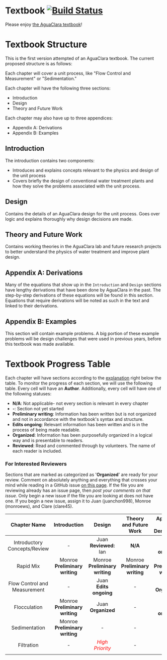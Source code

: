 # Textbook [![Build Status](https://travis-ci.org/AguaClara/Textbook.svg?branch=master)](https://travis-ci.org/AguaClara/Textbook)

Please enjoy [the AguaClara textbook](https://aguaclara.github.io/Textbook/)!

# Textbook Structure
This is the first version attempted of an AguaClara textbook. The current proposed structure is as follows:

Each chapter will cover a unit process, like "Flow Control and Measurement" or "Sedimentation."

Each chapter will have the following three sections:
- Introduction
- Design
- Theory and Future Work

Each chapter may also have up to three appendices:
- Appendix A: Derivations
- Appendix B: Examples


## Introduction
The introduction contains two components:
- Introduces and explains concepts relevant to the physics and design of the unit process
- Covers briefly the design of conventional water treatment plants and how they solve the problems associated with the unit process.  

## Design
Contains the details of an AguaClara design for the unit process. Goes over logic and explains thoroughly why design decisions are made.

## Theory and Future Work
Contains working theories in the AguaClara lab and future research projects to better understand the physics of water treatment and improve plant design.

## Appendix A: Derivations
Many of the equations that show up in the `Introduction` and `Design` sections have lengthy derivations that have been done by AguaClara in the past. The step-by-step derivations of these equations will be found in this section. Equations that require derivations will be noted as such in the text and linked to their derivations.


## Appendix B: Examples
This section will contain example problems. A big portion of these example problems will be design challenges that were used in previous years, before this textbook was made available.


# Textbook Progress Table

Each chapter will have sections according to the [explanation](https://github.com/AguaClara/CEE4540_Master/tree/master/AguaClara%20Water%20Treatment%20Plant%20Design#textbook-structure) right below the table. To monitor the progress of each section, we will use the following table. Every cell will have an **Author**. Additionally, every cell will have one of the following statuses:

- **N/A**: Not applicable- not every section is relevant in every chapter
- **-**: Section not yet started
- **Preliminary writing**: Information has been written but is not organized and not in accordance with the textbook's syntax and structure.
- **Edits ongoing**: Relevant information has been written and is in the process of being made readable.  
- **Organized**: Information has been purposefully organized in a logical way and is presentable to readers.  
- **Reviewed**: Read and commented through by volunteers. The name of each reader is included.

### For Interested Reviewers
Sections that are marked as categorized as '**Organized**' are ready for your review. Comment on absolutely anything and everything that crosses your mind while reading in a GitHub issue [on this page](https://github.com/AguaClara/CEE4540_Master/issues). If the file you are reviewing already has an issue page, then *post your comments on that issue*. Only begin a new issue if the file you are looking at does not have one. If you begin a new issue, assign it to Juan (juanchon998), Monroe (monroews), and Clare (clare45).

|         Chapter Name         |             Introduction             |                   Design                   |        Theory and Future Work        |      Appendix A: Derivations       | Appendix B: Examples |
|:----------------------------:|:------------------------------------:|:------------------------------------------:|:------------------------------------:|:----------------------------------:|:--------------------:|
| Introductory Concepts/Review |                  -                   |        Juan </br> **Reviewed:** Ian        |               **N/A**                |    Juan </br> **Edits ongoing**    |          -           |
|          Rapid Mix           | Monroe </br> **Preliminary writing** |    Monroe </br> **Preliminary writing**    | Monroe </br> **Preliminary writing** | Juan </br> **Preliminary writing** |          -           |
| Flow Control and Measurement |                  -                   |        Juan </br> **Edits ongoing**        |                  -                   |      Juan </br> **Organized**      |          -           |
|         Flocculation         | Monroe </br> **Preliminary writing** |          Juan </br> **Organized**          |                  -                   |    Juan </br> **Edits ongoing**    |          -           |
|        Sedimentation         | Monroe </br> **Preliminary writing** |                     -                      |                  -                   |                 -                  |          -           |
|          Filtration          |                  -                   | <font color="red"> *High Priority* </font> |                  -                   |                 -                  |          -           |
|                              |                                      |                                            |                                      |                                    |                      |
